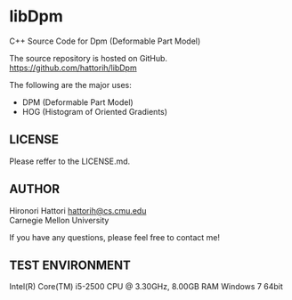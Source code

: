 libDpm
======
C++ Source Code for Dpm (Deformable Part Model)

The source repository is hosted on GitHub.  
https://github.com/hattorih/libDpm

The following are the major uses:
- DPM (Deformable Part Model)
- HOG (Histogram of Oriented Gradients)

LICENSE
-------
Please reffer to the LICENSE.md.

AUTHOR
------
Hironori Hattori <hattorih@cs.cmu.edu>  
Carnegie Mellon University

If you have any questions,
please feel free to contact me!

TEST ENVIRONMENT
----------------
Intel(R) Core(TM) i5-2500 CPU @ 3.30GHz, 8.00GB RAM
Windows 7 64bit

